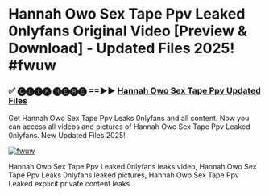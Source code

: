 # Hannah Owo Sex Tape Ppv Leaked 0nlyfans Original Video [Preview & Download] - Updated Files 2025! #fwuw

<h3>✅ 🅒🅛🅘🅚 🅗🅔🅡🅔 ==►► <a href="https://mediafile.pages.dev?q=Hannah+Owo+Sex+Tape+Ppv&ref=B5R" rel="nofollow">Hannah Owo Sex Tape Ppv Updated Files</a></h3>

Get Hannah Owo Sex Tape Ppv Leaks 0nlyfans and all content. Now you can access all videos and pictures of Hannah Owo Sex Tape Ppv Leaked 0nlyfans. New Updated Files 2025!

[![fwuw](https://github.com/user-attachments/assets/f5210949-1d50-4880-9bd9-f37c6975c838)](https://mediafile.pages.dev?q=Hannah+Owo+Sex+Tape+Ppv&ref=B5R)

Hannah Owo Sex Tape Ppv Leaked 0nlyfans leaks video, Hannah Owo Sex Tape Ppv Leaks 0nlyfans leaked pictures, Hannah Owo Sex Tape Ppv Leaked explicit private content leaks